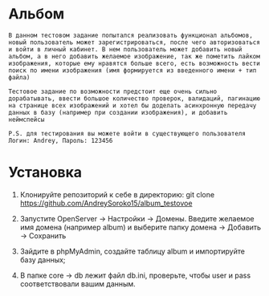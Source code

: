 # Альбом

    В данном тестовом задание попытался реализовать функционал альбомов, новый пользователь может зарегистрироваться, после чего авторизоваться и войти в личный кабинет. В нем пользователь может добавить новый альбом, а в него добавить желаемое изображение, так же пометить лайком изображения, которые ему нравятся больше всего, есть возможность вести поиск по имени изображения (имя формируется из введенного имени + тип файла)

    Тестовое задание по возможности предстоит еще очень сильно дорабатывать, ввести большое количество проверок, валидаций, пагинацию на странице всех изображений и хотел бы доделать асинхронную передачу данных в базу (например при создании изображения), и добавить неймспейсы

    P.S. для тестирования вы можете войти в существующего пользователя Логин: Andrey, Пароль: 123456

# Установка

1. Клонируйте репозиторий к себе в директорию: git clone https://github.com/AndreySoroko15/album_testovoe

2. Запустите OpenServer -> Настройки -> Домены. Введите желаемое имя домена (например album) и выберите папку домена -> Добавить -> Сохранить 

3. Зайдите в phpMyAdmin, создайте таблицу album и импортируйте базу данных;

4. В папке core -> db лежит файл db.ini, проверьте, чтобы user и pass соответствовали вашим данным. 

